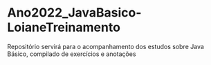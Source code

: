 # Ano2022_JavaBasico-LoianeTreinamento
Repositório servirá para o acompanhamento dos estudos sobre Java Básico, compilado de exercícios e anotações
